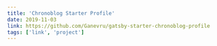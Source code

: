 ```yaml
---
title: 'Chronoblog Starter Profile'
date: 2019-11-03
link: https://github.com/Ganevru/gatsby-starter-chronoblog-profile
tags: ['link', 'project']
---
```

